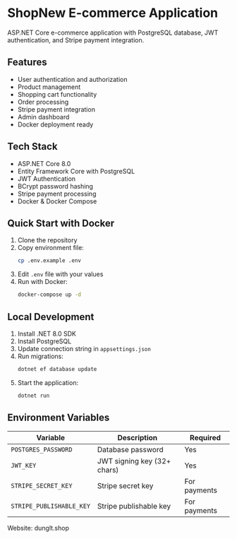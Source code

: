 # ShopNew E-commerce Application

ASP.NET Core e-commerce application with PostgreSQL database, JWT authentication, and Stripe payment integration.

## Features
- User authentication and authorization
- Product management
- Shopping cart functionality  
- Order processing
- Stripe payment integration
- Admin dashboard
- Docker deployment ready

## Tech Stack
- ASP.NET Core 8.0
- Entity Framework Core with PostgreSQL
- JWT Authentication
- BCrypt password hashing
- Stripe payment processing
- Docker & Docker Compose

## Quick Start with Docker

1. Clone the repository
2. Copy environment file:
   ```bash
   cp .env.example .env
   ```
3. Edit `.env` file with your values
4. Run with Docker:
   ```bash
   docker-compose up -d
   ```

## Local Development

1. Install .NET 8.0 SDK
2. Install PostgreSQL
3. Update connection string in `appsettings.json`
4. Run migrations:
   ```bash
   dotnet ef database update
   ```
5. Start the application:
   ```bash
   dotnet run
   ```

## Environment Variables

| Variable | Description | Required |
|----------|-------------|---------|
| `POSTGRES_PASSWORD` | Database password | Yes |
| `JWT_KEY` | JWT signing key (32+ chars) | Yes |
| `STRIPE_SECRET_KEY` | Stripe secret key | For payments |
| `STRIPE_PUBLISHABLE_KEY` | Stripe publishable key | For payments |

Website: dunglt.shop

